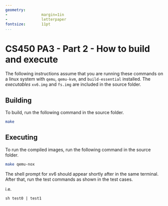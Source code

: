 ```yaml
---
geometry:
-               margin=1in
-               letterpaper
fontsize:       11pt
...
```


# CS450 PA3 - Part 2 - How to build and execute

The following instructions assume that you are running these commands on a linux system with `qemu`, `qemu-kvm`, and `build-essential` installed.
The *executables* `xv6.img` and `fs.img` are included in the source folder.

## Building

To build, run the following command in the source folder.

``` sh
make
```

## Executing

To run the compiled images, run the following command in the source folder.

``` sh
make qemu-nox
```

The shell prompt for xv6 should appear shortly after in the same terminal.
After that, run the test commands as shown in the test cases.

i.e.

`` sh
test0 | test1
``
